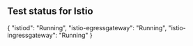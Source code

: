  
  ## Test status for Istio
  
  {
  "istiod": "Running",
  "istio-egressgateway": "Running",
  "istio-ingressgateway": "Running"
}

